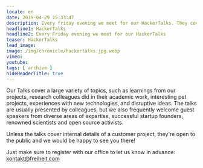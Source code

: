 ```yaml
---
locale: en
date: 2019-04-29 15:33:47
description: Every friday evening we meet for our HackerTalks. They cover a large variety of topics.
headline1: HackerTalks
headline2: Every Friday evening we meet for our HackerTalks
teaser: HackerTalks
lead_image:
image: /img/chronicle/hackertalks.jpg.webp
vimeo:
youtube:
tags: [ archive ]
hideHeaderTitle: true
---
```


Our Talks cover a large variety
of topics, such as learnings from our projects, research colleagues
did in their academic work, interesting pet projects, experiences with
new technologies, and disruptive ideas. The talks are usually
presented by colleagues, but we also frequently welcome guest speakers
from diverse areas of expertise, successful startup founders, renowned
scientists and open source activists.

Unless the talks cover internal details of a customer project, they're
open to the public and we would be happy to see you there!

Just make sure to register with our office to let us know in advance:
<a href="mailto:kontakt@freiheit.com?subject=Registration%20for%20the%20Hackertalk&body=Dear%20office,%20I%20hereby%20register%20for%20the%20Hackertalk%20on%20dd.mm.yyyy.">kontakt@freiheit.com</a>



